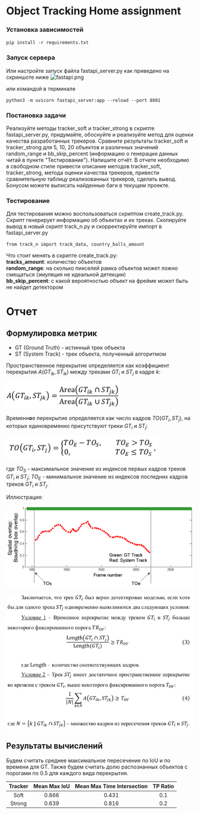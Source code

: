 # Object Tracking Home assignment

### Установка зависимостей
```
pip install -r requirements.txt
```

### Запуск сервера
Или настройте запуск файла fastapi_server.py как приведено на скриншоте ниже 
![fastapi.png](info/fastapi.png)

или командой в терминале
```
python3 -m uvicorn fastapi_server:app --reload --port 8001 
```

### Постановка задачи

Реализуйте методы tracker_soft и tracker_strong в скрипте fastapi_server.py,
придумайте, обоснуйте и реализуйте метод для оценки качества разработанных трекеров.
Сравните результаты tracker_soft и tracker_strong для 5, 10, 20 объектов и различных 
значений random_range и bb_skip_percent
(информацию о генерации данных читай в пункте "Тестирование"). Напишите отчёт. 
В отчете необходимо в свободном стиле привести описание методов tracker_soft, 
tracker_strong, метода оценки качества трекеров, привести сравнительную таблицу 
реализованных трекеров, сделать вывод.  
Бонусом можете выписать найденные баги в текущем проекте.

### Тестирование
Для тестирования можно воспользоваться скриптом create_track.py. Скрипт генерирует
информацию об объектах и их треках. Скопируйте вывод в новый скрипт track_n.py и
скорректируйте импорт в fastapi_server.py
```
from track_n import track_data, country_balls_amount
```
Что стоит менять в скрипте create_track.py:  
**tracks_amount**: количество объектов  
**random_range**: на сколько пикселей рамка объектов может ложно смещаться (эмуляция не идеальной детекции)  
**bb_skip_percent**: с какой вероятностью объект на фрейме может быть не найдет детектором

# Отчет

## Формулировка метрик

* GT (Ground Truth) - истинный трек объекта
* ST (System Track) - трек объекта, полученный алгоритмом

Пространственное перекрытие определяется как коэффициент перекрытия $A(GT_{ik}, ST_{ik})$
между треками $GT_i$ и $ST_j$ в кадре $k$:

![img.png](readme_imgs/img.png)

Временн**о**е перекрытие определяется как число кадров $TO(GT_i, ST_j)$, на которых
единовременно присутствуют треки $GT_i$ и $ST_j$:

![img.png](readme_imgs/img_2.png)

где $TO_S$ - максимальное значение из индексов первых кадров треков $GT_i$ и $ST_j$; 
$TO_E$ - минимальное значение из индексов последних кадров треков $GT_i$ и $ST_j$.

Иллюстрация:

![img.png](readme_imgs/img_3.png)

![img.png](readme_imgs/img_4.png)

## Результаты вычислений


Будем считать среднее максимальное пересечение по IoU и по времени для GT.
Также будем считать долю распознанных объектов с порогами по 0.5 для каждого вида перекрытия.

| Tracker | Mean Max IoU | Mean Max Time Intersection |TP Ratio |
|:-------:|:------------:|:-----------------------:|:-------:|
|  Soft   |    0.866     |          0.431          |   0.1   |
| Strong  |    0.639     |          0.816          |   0.2   |
